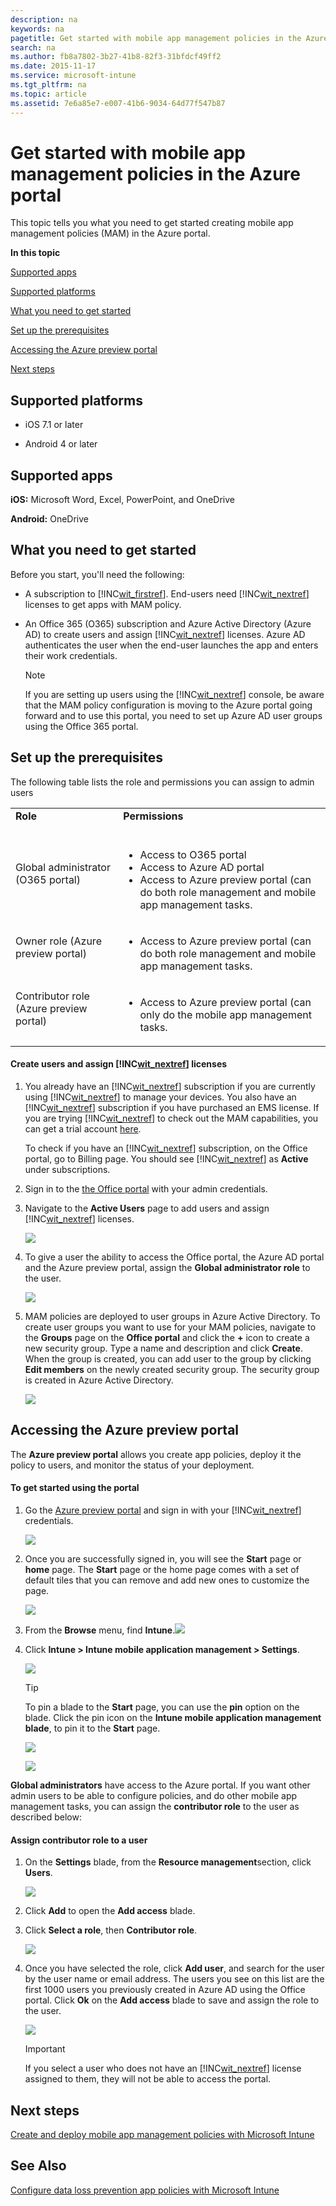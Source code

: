 ```yaml
---
description: na
keywords: na
pagetitle: Get started with mobile app management policies in the Azure portal
search: na
ms.author: fb8a7802-3b27-41b8-82f3-31bfdcf49ff2
ms.date: 2015-11-17
ms.service: microsoft-intune
ms.tgt_pltfrm: na
ms.topic: article
ms.assetid: 7e6a85e7-e007-41b6-9034-64d77f547b87
---
```

# Get started with mobile app management policies in the Azure portal
This topic tells you what you need to get started creating mobile app management policies (MAM) in the Azure portal.

**In this topic**

[Supported apps](#bkmk_supportedapps)

[Supported  platforms](#bkmk_supportedplatforms)

[What you need to get started](#bkmk_Prereqs)

[Set up the prerequisites](#bkmk_prereqshowto)

[Accessing the Azure preview portal](#bkmk_azureportal)

[Next steps](#bkmk_nextsteps)

## <a name="bkmk_supportedplatforms"></a>Supported  platforms

- iOS 7.1 or later

- Android 4 or later

## <a name="bkmk_supportedapps"></a>Supported apps
**iOS:** Microsoft Word, Excel, PowerPoint,  and OneDrive

**Android:** OneDrive

## <a name="bkmk_Prereqs"></a>What you need to get started
Before you start, you'll need the following:

- A subscription to [!INC[wit_firstref](../Token/wit_firstref_md.md)].    End-users need [!INC[wit_nextref](../Token/wit_nextref_md.md)] licenses to get apps with MAM policy.

- An Office 365 (O365) subscription and Azure Active Directory (Azure AD) to create users and assign [!INC[wit_nextref](../Token/wit_nextref_md.md)] licenses.  Azure AD authenticates the user when the end-user launches the app and enters their work credentials.

   > [!NOTE]
   > If you are setting up users using the [!INC[wit_nextref](../Token/wit_nextref_md.md)] console, be aware that the MAM policy configuration is moving to the Azure portal going forward and to use this portal, you need to set up Azure AD user groups using the Office 365 portal.

## <a name="bkmk_prereqshowto"></a>Set up the prerequisites
The following table lists the role and permissions you can assign to admin users

|||
|-|-|
|**Role** <br /> <br />|**Permissions** <br /> <br />|
|Global administrator (O365 portal) <br /> <br />|<ul><li>Access to O365 portal </li><li>Access to  Azure AD portal </li><li>Access to Azure preview portal (can do both role management and mobile app management tasks. </li> </ul>|
|Owner role (Azure preview portal) <br /> <br />|<ul><li>Access to Azure preview portal (can do both role management and mobile app management tasks. </li> </ul>|
|Contributor role (Azure preview portal) <br /> <br />|<ul><li>Access to Azure preview portal (can only do the mobile app management tasks. </li> </ul>|

#### Create users and assign [!INC[wit_nextref](../Token/wit_nextref_md.md)] licenses

1. You   already have an [!INC[wit_nextref](../Token/wit_nextref_md.md)] subscription if you are currently using [!INC[wit_nextref](../Token/wit_nextref_md.md)] to manage your devices.  You also have an [!INC[wit_nextref](../Token/wit_nextref_md.md)] subscription if you have purchased an EMS license. If you are trying [!INC[wit_nextref](../Token/wit_nextref_md.md)] to check out the MAM capabilities, you can get a trial account [here](http://www.microsoft.com/en-us/server-cloud/products/microsoft-intune/).

   To check if you have an [!INC[wit_nextref](../Token/wit_nextref_md.md)] subscription, on the Office portal, go to Billing page.  You should see [!INC[wit_nextref](../Token/wit_nextref_md.md)] as **Active** under subscriptions.

2. Sign in to the   [the Office portal](http://portal.office.com) with your admin credentials.

3. Navigate to the **Active Users** page to add users and assign [!INC[wit_nextref](../Token/wit_nextref_md.md)] licenses.

   ![](../Image/AppManagement/OfficePortal_AddUsers.png)

4. To give a user the ability to access the Office portal, the Azure AD portal and the Azure preview portal, assign the **Global administrator role** to the user.

   ![](../Image/AppManagement/OfficePortal_AddRoletoUser.png)

5. MAM policies are deployed to user groups in Azure Active Directory. To create user groups you want to use for your MAM policies, navigate to the **Groups** page on the **Office  portal** and click the **+** icon to create a new security group.  Type a name and description and click **Create**. When the group is created, you can add user to the group by clicking **Edit members** on the newly created security group. The security group is created in Azure Active Directory.

   ![](../Image/AppManagement/OfficePortal_CreateGroups.png)

## <a name="bkmk_azureportal"></a>Accessing the Azure preview portal
The **Azure preview portal** allows you create app policies, deploy it the policy to users, and monitor the status of your deployment.

#### To get started using the portal

1. Go the [Azure preview portal](https://portal.azure.com) and sign in with  your [!INC[wit_nextref](../Token/wit_nextref_md.md)] credentials.

   ![](../Image/AppManagement/AzurePortal_MAMSigninPage.png)

2. Once you are successfully signed in, you will see the **Start** page or **home** page. The **Start** page or the home page comes with a set of default tiles that you can remove and add new ones to customize the page.

   ![](../Image/AppManagement/AzurePortal_MAMStartboard_NoMAM.png)

3. From the **Browse** menu, find **Intune**.![](../Image/AppManagement/AzurePortal_MAM_Browse_Intune.png)

4. Click **Intune &gt; Intune mobile application management &gt; Settings**.

   ![](../Image/AppManagement/AzurePortal_MAM_Mainblade.png)

   > [!TIP]
   > To pin a blade to the **Start** page, you can use the **pin** option on the blade.  Click the pin icon on the **Intune mobile application management blade**, to pin it to the **Start** page.

   ![](../Image/AppManagement/AzurePortal_MAM_PinBladeAction.png)

   ![](../Image/AppManagement/AzurePortal_MAM_Startboard_withMAM.png)

**Global administrators** have access to the Azure portal.  If you want other admin users to be able to configure policies, and do other mobile app management tasks, you can assign the **contributor role** to the user as described below:

#### Assign contributor role to a user

1. On the **Settings** blade,  from the **Resource management**section, click **Users**.

   ![](../Image/AppManagement/AzurePortal_MAM_AddUsers.png)

2. Click **Add** to open the **Add access** blade.

3. Click **Select a role**, then **Contributor role**.

   ![](../Image/AppManagement/AzurePortal_MAM_AddRole.png)

4. Once you have selected the role, click **Add user**, and search for the user by the user name or email address. The users you see on this list are the first 1000 users you previously created in Azure AD using the Office portal. Click **Ok** on the **Add access** blade to save and assign the role to the user.

   ![](../Image/AppManagement/AzurePortal_MAM_AddusertoRole.png)

   > [!IMPORTANT]
   > If you select a user who does not have an [!INC[wit_nextref](../Token/wit_nextref_md.md)] license assigned to them, they will not be able to access the portal.

## <a name="bkmk_nextsteps"></a>Next steps
[Create and deploy mobile app management policies with Microsoft Intune](../Topic/Create_and_deploy_mobile_app_management_policies_with_Microsoft_Intune.md)

## See Also
[Configure data loss prevention app policies with Microsoft Intune](../Topic/Configure_data_loss_prevention_app_policies_with_Microsoft_Intune.md)

